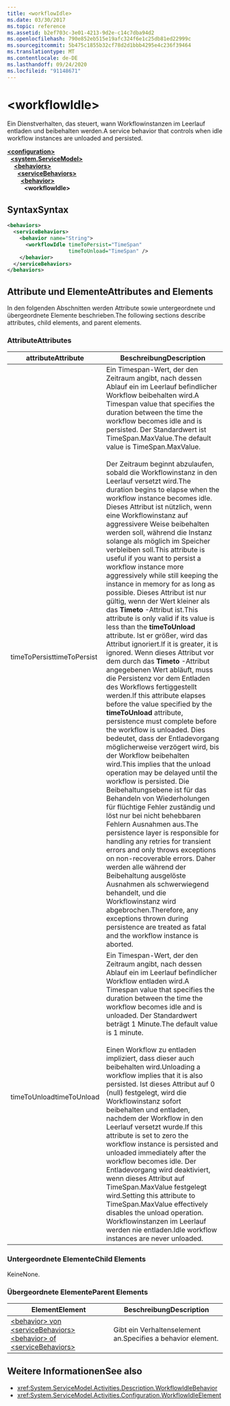 ```yaml
---
title: <workflowIdle>
ms.date: 03/30/2017
ms.topic: reference
ms.assetid: b2ef703c-3e01-4213-9d2e-c14c7dba94d2
ms.openlocfilehash: 790e852eb515e19afc324f6e1c25db81ed22999c
ms.sourcegitcommit: 5b475c1855b32cf78d2d1bbb4295e4c236f39464
ms.translationtype: MT
ms.contentlocale: de-DE
ms.lasthandoff: 09/24/2020
ms.locfileid: "91148671"
---
```

# \<workflowIdle>

<span data-ttu-id="4c07e-101">Ein Dienstverhalten, das steuert, wann Workflowinstanzen im Leerlauf entladen und beibehalten werden.</span><span class="sxs-lookup"><span data-stu-id="4c07e-101">A service behavior that controls when idle workflow instances are unloaded and persisted.</span></span>  
  
[**\<configuration>**](../configuration-element.md)\
&nbsp;&nbsp;[**\<system.ServiceModel>**](system-servicemodel-of-workflow.md)\
&nbsp;&nbsp;&nbsp;&nbsp;[**\<behaviors>**](behaviors-of-workflow.md)\
&nbsp;&nbsp;&nbsp;&nbsp;&nbsp;&nbsp;[**\<serviceBehaviors>**](servicebehaviors-of-workflow.md)\
&nbsp;&nbsp;&nbsp;&nbsp;&nbsp;&nbsp;&nbsp;&nbsp;[**\<behavior>**](behavior-of-servicebehaviors-of-workflow.md)\
&nbsp;&nbsp;&nbsp;&nbsp;&nbsp;&nbsp;&nbsp;&nbsp;&nbsp;&nbsp;**\<workflowIdle>**  
  
## <a name="syntax"></a><span data-ttu-id="4c07e-102">Syntax</span><span class="sxs-lookup"><span data-stu-id="4c07e-102">Syntax</span></span>  
  
```xml  
<behaviors>
  <serviceBehaviors>
    <behavior name="String">
      <workflowIdle timeToPersist="TimeSpan"
                    timeToUnload="TimeSpan" />
    </behavior>
  </serviceBehaviors>
</behaviors>  
```  
  
## <a name="attributes-and-elements"></a><span data-ttu-id="4c07e-103">Attribute und Elemente</span><span class="sxs-lookup"><span data-stu-id="4c07e-103">Attributes and Elements</span></span>  

 <span data-ttu-id="4c07e-104">In den folgenden Abschnitten werden Attribute sowie untergeordnete und übergeordnete Elemente beschrieben.</span><span class="sxs-lookup"><span data-stu-id="4c07e-104">The following sections describe attributes, child elements, and parent elements.</span></span>  
  
### <a name="attributes"></a><span data-ttu-id="4c07e-105">Attribute</span><span class="sxs-lookup"><span data-stu-id="4c07e-105">Attributes</span></span>  
  
|<span data-ttu-id="4c07e-106">attribute</span><span class="sxs-lookup"><span data-stu-id="4c07e-106">Attribute</span></span>|<span data-ttu-id="4c07e-107">Beschreibung</span><span class="sxs-lookup"><span data-stu-id="4c07e-107">Description</span></span>|  
|---------------|-----------------|  
|<span data-ttu-id="4c07e-108">timeToPersist</span><span class="sxs-lookup"><span data-stu-id="4c07e-108">timeToPersist</span></span>|<span data-ttu-id="4c07e-109">Ein Timespan-Wert, der den Zeitraum angibt, nach dessen Ablauf ein im Leerlauf befindlicher Workflow beibehalten wird.</span><span class="sxs-lookup"><span data-stu-id="4c07e-109">A Timespan value that specifies the duration between the time the workflow becomes idle and is persisted.</span></span> <span data-ttu-id="4c07e-110">Der Standardwert ist TimeSpan.MaxValue.</span><span class="sxs-lookup"><span data-stu-id="4c07e-110">The default value is TimeSpan.MaxValue.</span></span><br /><br /> <span data-ttu-id="4c07e-111">Der Zeitraum beginnt abzulaufen, sobald die Workflowinstanz in den Leerlauf versetzt wird.</span><span class="sxs-lookup"><span data-stu-id="4c07e-111">The duration begins to elapse when the workflow instance becomes idle.</span></span> <span data-ttu-id="4c07e-112">Dieses Attribut ist nützlich, wenn eine Workflowinstanz auf aggressivere Weise beibehalten werden soll, während die Instanz solange als möglich im Speicher verbleiben soll.</span><span class="sxs-lookup"><span data-stu-id="4c07e-112">This attribute  is useful if you want to persist a workflow instance more aggressively while still keeping the instance in memory for as long as possible.</span></span> <span data-ttu-id="4c07e-113">Dieses Attribut ist nur gültig, wenn der Wert kleiner als das **Timeto** -Attribut ist.</span><span class="sxs-lookup"><span data-stu-id="4c07e-113">This attribute  is only valid if its value is less than the **timeToUnload** attribute.</span></span> <span data-ttu-id="4c07e-114">Ist er größer, wird das Attribut ignoriert.</span><span class="sxs-lookup"><span data-stu-id="4c07e-114">If it is greater, it is ignored.</span></span> <span data-ttu-id="4c07e-115">Wenn dieses Attribut vor dem durch das **Timeto** -Attribut angegebenen Wert abläuft, muss die Persistenz vor dem Entladen des Workflows fertiggestellt werden.</span><span class="sxs-lookup"><span data-stu-id="4c07e-115">If this attribute elapses before the value specified by the **timeToUnload** attribute, persistence must complete before the workflow is unloaded.</span></span> <span data-ttu-id="4c07e-116">Dies bedeutet, dass der Entladevorgang möglicherweise verzögert wird, bis der Workflow beibehalten wird.</span><span class="sxs-lookup"><span data-stu-id="4c07e-116">This implies that the unload operation may be delayed until the workflow is persisted.</span></span> <span data-ttu-id="4c07e-117">Die Beibehaltungsebene ist für das Behandeln von Wiederholungen für flüchtige Fehler zuständig und löst nur bei nicht behebbaren Fehlern Ausnahmen aus.</span><span class="sxs-lookup"><span data-stu-id="4c07e-117">The persistence layer is responsible for handling any retries for transient errors and only throws exceptions on non-recoverable errors.</span></span> <span data-ttu-id="4c07e-118">Daher werden alle während der Beibehaltung ausgelöste Ausnahmen als schwerwiegend behandelt, und die Workflowinstanz wird abgebrochen.</span><span class="sxs-lookup"><span data-stu-id="4c07e-118">Therefore, any exceptions thrown during persistence are treated as fatal and the workflow instance is aborted.</span></span>|  
|<span data-ttu-id="4c07e-119">timeToUnload</span><span class="sxs-lookup"><span data-stu-id="4c07e-119">timeToUnload</span></span>|<span data-ttu-id="4c07e-120">Ein Timespan-Wert, der den Zeitraum angibt, nach dessen Ablauf ein im Leerlauf befindlicher Workflow entladen wird.</span><span class="sxs-lookup"><span data-stu-id="4c07e-120">A Timespan value that specifies the duration between the time the workflow becomes idle and is unloaded.</span></span> <span data-ttu-id="4c07e-121">Der Standardwert beträgt 1 Minute.</span><span class="sxs-lookup"><span data-stu-id="4c07e-121">The default value is 1 minute.</span></span><br /><br /> <span data-ttu-id="4c07e-122">Einen Workflow zu entladen impliziert, dass dieser auch beibehalten wird.</span><span class="sxs-lookup"><span data-stu-id="4c07e-122">Unloading a workflow implies that it is also persisted.</span></span> <span data-ttu-id="4c07e-123">Ist dieses Attribut auf 0 (null) festgelegt, wird die Workflowinstanz sofort beibehalten und entladen, nachdem der Workflow in den Leerlauf versetzt wurde.</span><span class="sxs-lookup"><span data-stu-id="4c07e-123">If this attribute is set to zero the workflow instance is persisted and unloaded immediately after the workflow becomes idle.</span></span> <span data-ttu-id="4c07e-124">Der Entladevorgang wird deaktiviert, wenn dieses Attribut auf TimeSpan.MaxValue festgelegt wird.</span><span class="sxs-lookup"><span data-stu-id="4c07e-124">Setting this attribute to TimeSpan.MaxValue effectively disables the unload operation.</span></span> <span data-ttu-id="4c07e-125">Workflowinstanzen im Leerlauf werden nie entladen.</span><span class="sxs-lookup"><span data-stu-id="4c07e-125">Idle workflow instances are never unloaded.</span></span>|  
  
### <a name="child-elements"></a><span data-ttu-id="4c07e-126">Untergeordnete Elemente</span><span class="sxs-lookup"><span data-stu-id="4c07e-126">Child Elements</span></span>  

 <span data-ttu-id="4c07e-127">Keine</span><span class="sxs-lookup"><span data-stu-id="4c07e-127">None.</span></span>  
  
### <a name="parent-elements"></a><span data-ttu-id="4c07e-128">Übergeordnete Elemente</span><span class="sxs-lookup"><span data-stu-id="4c07e-128">Parent Elements</span></span>  
  
|<span data-ttu-id="4c07e-129">Element</span><span class="sxs-lookup"><span data-stu-id="4c07e-129">Element</span></span>|<span data-ttu-id="4c07e-130">Beschreibung</span><span class="sxs-lookup"><span data-stu-id="4c07e-130">Description</span></span>|  
|-------------|-----------------|  
|[<span data-ttu-id="4c07e-131">\<behavior> von \<serviceBehaviors></span><span class="sxs-lookup"><span data-stu-id="4c07e-131">\<behavior> of \<serviceBehaviors></span></span>](behavior-of-servicebehaviors-of-workflow.md)|<span data-ttu-id="4c07e-132">Gibt ein Verhaltenselement an.</span><span class="sxs-lookup"><span data-stu-id="4c07e-132">Specifies a behavior element.</span></span>|  
  
## <a name="see-also"></a><span data-ttu-id="4c07e-133">Weitere Informationen</span><span class="sxs-lookup"><span data-stu-id="4c07e-133">See also</span></span>

- <xref:System.ServiceModel.Activities.Description.WorkflowIdleBehavior>
- <xref:System.ServiceModel.Activities.Configuration.WorkflowIdleElement>
